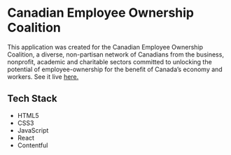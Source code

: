 # Canadian Employee Ownership Coalition

This application was created for the Canadian Employee Ownership Coalition, a diverse, non-partisan network of Canadians from the business, nonprofit, academic and charitable sectors committed to unlocking the potential of employee-ownership for the benefit of Canada’s economy and workers.
See it live [here.](https://eot-dev.netlify.app/)

## Tech Stack

- HTML5
- CSS3
- JavaScript
- React
- Contentful
